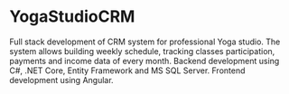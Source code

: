 # YogaStudioCRM
Full stack development of CRM system for professional Yoga studio. 
The system allows building weekly schedule,  tracking classes participation, payments and income data of every month. 
Backend development using C#, .NET Core, Entity Framework and MS SQL Server. Frontend development using Angular. 
